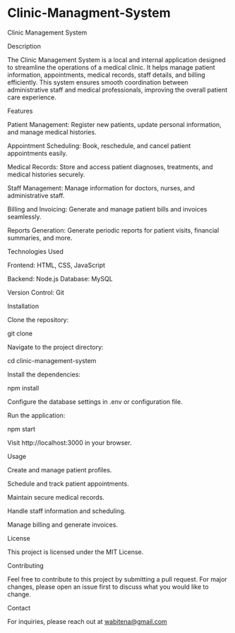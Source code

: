 ﻿# Clinic-Managment-System
Clinic Management System

Description

The Clinic Management System is a local and internal application designed to streamline the operations of a medical clinic. It helps manage patient information, appointments, medical records, staff details, and billing efficiently. This system ensures smooth coordination between administrative staff and medical professionals, improving the overall patient care experience.

Features

Patient Management: Register new patients, update personal information, and manage medical histories.

Appointment Scheduling: Book, reschedule, and cancel patient appointments easily.

Medical Records: Store and access patient diagnoses, treatments, and medical histories securely.

Staff Management: Manage information for doctors, nurses, and administrative staff.

Billing and Invoicing: Generate and manage patient bills and invoices seamlessly.

Reports Generation: Generate periodic reports for patient visits, financial summaries, and more.

Technologies Used

Frontend: HTML, CSS, JavaScript

Backend: Node.js 
Database: MySQL

Version Control: Git

Installation

Clone the repository:

git clone <repository-url>

Navigate to the project directory:

cd clinic-management-system

Install the dependencies:

npm install

Configure the database settings in .env or configuration file.

Run the application:

npm start

Visit http://localhost:3000 in your browser.

Usage

Create and manage patient profiles.

Schedule and track patient appointments.

Maintain secure medical records.

Handle staff information and scheduling.

Manage billing and generate invoices.

License

This project is licensed under the MIT License.

Contributing

Feel free to contribute to this project by submitting a pull request. For major changes, please open an issue first to discuss what you would like to change.

Contact

For inquiries, please reach out at wabitena@gmail.com
